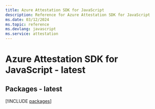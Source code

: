 ```yaml
---
title: Azure Attestation SDK for JavaScript
description: Reference for Azure Attestation SDK for JavaScript
ms.date: 03/12/2024
ms.topic: reference
ms.devlang: javascript
ms.service: attestation
---
```

# Azure Attestation SDK for JavaScript - latest
## Packages - latest
[!INCLUDE [packages](attestation-index.md)]